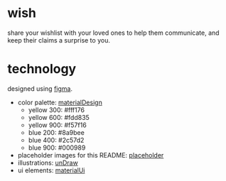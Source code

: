 # wish
share your wishlist with your loved ones to help them communicate, and keep their claims a surprise to you.

# technology

designed using [figma](https://figma.com).
- color palette: [materialDesign](https://material.io/design/color/the-color-system.html#tools-for-picking-colors)
  - yellow 300: #fff176
  - yellow 600: #fdd835
  - yellow 900: #f57f16
  - blue 200: #8a9bee
  - blue 400: #2c57d2
  - blue 900: #000989
- placeholder images for this README: [placeholder](https://placeholder.com/)
- illustrations: [unDraw](https://undraw.co)
- ui elements: [materialUi](https://mui.com)

